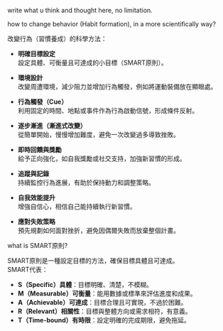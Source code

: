 



write what u think and thought here, no limitation.


how to change behavior (Habit formation), in a more scientifically way?

改變行為（習慣養成）的科學方法：

- **明確目標設定**  
  設定具體、可衡量且可達成的小目標（SMART原則）。

- **環境設計**  
  改變周遭環境，減少阻力並增加行為觸發，例如將運動裝備放在顯眼處。

- **行為觸發（Cue）**  
  利用固定的時間、地點或事件作為行為啟動信號，形成條件反射。

- **逐步漸進（漸進式改變）**  
  從簡單開始，慢慢增加難度，避免一次改變過多導致挫敗。

- **即時回饋與獎勵**  
  給予正向強化，如自我獎勵或社交支持，加強新習慣的形成。

- **追蹤與記錄**  
  持續監控行為進展，有助於保持動力和調整策略。

- **自我效能提升**  
  增強自信心，相信自己能持續執行新習慣。

- **應對失敗策略**  
  預先規劃如何面對挫折，避免因偶爾失敗而放棄整個計畫。



what is SMART原則?

SMART原則是一種設定目標的方法，確保目標具體且可達成。  
SMART代表：

- **S（Specific）具體**：目標明確、清楚，不模糊。  
- **M（Measurable）可衡量**：能用數據或標準來評估進度和成果。  
- **A（Achievable）可達成**：目標合理且可實現，不過於困難。  
- **R（Relevant）相關性**：目標與整體方向或需求相符，有意義。  
- **T（Time-bound）有時限**：設定明確的完成期限，避免拖延。